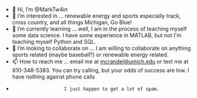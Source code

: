 - 👋 Hi, I’m @MarkTw4in
- 👀 I’m interested in ... renewable energy and sports especially track, cross country, and all things Michigan, Go Blue! 
- 🌱 I’m currently learning ... well, I am in the process of teaching myself some data science. I have some experience in MATLAB, but not I'm teaching myself Python and SQL.
- 💞️ I’m looking to collaborate on ... I am willing to collaborate on anything sports related (maybe baseball?) or renewable energy related.
- 📫 How to reach me ... email me at mcrandel@umich.edu or text me at 810-348-5383. You can try calling, but your odds of success are low. I have nothing against phone calls
-                        I just happen to get a lot of spam.

<!---
MarkTw4in/MarkTw4in is a ✨ special ✨ repository because its `README.md` (this file) appears on your GitHub profile.
You can click the Preview link to take a look at your changes.
--->
